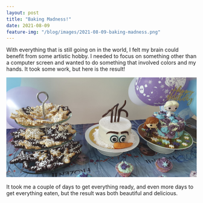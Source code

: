 ```yaml
---
layout: post
title: "Baking Madness!"
date: 2021-08-09
feature-img: "/blog/images/2021-08-09-baking-madness.png"
---
```


With everything that is still going on in the world, I felt my brain could benefit from some artistic hobby. I needed to focus on something other than a computer screen and wanted to do something that involved colors and my hands. It took some work, but here is the result!

<img src="/blog/images/2021-08-09-baking-madness.png" width="600">

It took me a couple of days to get everything ready, and even more days to get everything eaten, but the result was both beautiful and delicious. 

